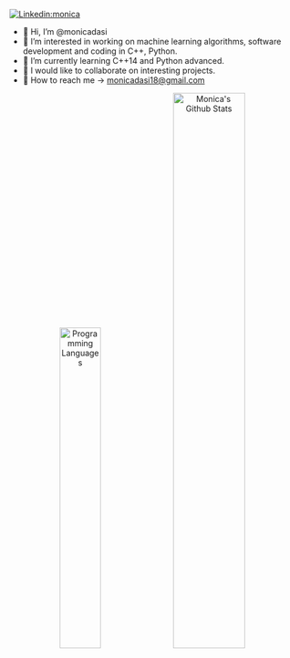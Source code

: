 [![Linkedin:monica](https://img.shields.io/badge/Monica%20Dasi-gray?logo=linkedin&labelColor=blue&link=https://www.linkedin.com/in/monica-dasi-md/)](https://www.linkedin.com/in/monica-dasi-md/)
- 👋 Hi, I’m @monicadasi  
- 👀 I’m interested in working on machine learning algorithms, software development and coding in C++, Python.
- 🌱 I’m currently learning C++14 and Python advanced.
- 💞️ I would like to collaborate on interesting projects. 
- 📧 How to reach me -> monicadasi18@gmail.com

<div style="text-align: center;">
  <img src="https://github-readme-stats.vercel.app/api/top-langs/?username=monicadasi&layout=compact&theme=transparent" alt="Programming Languages" width="38%">
  <img src="https://github-readme-stats.vercel.app/api?username=monicadasi&rank_icon=github&show_icons=true&theme=transparent" alt="Monica's Github Stats" width="50%">
</div>

<!---
monicadasi/monicadasi is a ✨ special ✨ repository because its `README.md` (this file) appears on your GitHub profile.
You can click the Preview link to take a look at your changes.
--->
